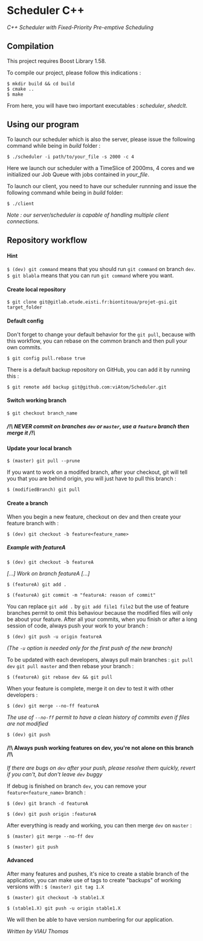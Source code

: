 # Scheduler C++
*C++ Scheduler with Fixed-Priority Pre-emptive Scheduling*

## Compilation

This project requires Boost Library 1.58.

To compile our project, please follow this indications :

    $ mkdir build && cd build
    $ cmake ..
    $ make

From here, you will have two important executables : _scheduler_, _shedclt_.

## Using our program

To launch our scheduler which is also the server, please issue the following command while being in _build_ folder :

    $ ./scheduler -i path/to/your_file -s 2000 -c 4

Here we launch our scheduler with a TimeSlice of 2000ms, 4 cores and we initialized our Job Queue with jobs contained in _your_file_.

To launch our client, you need to have our scheduler runnning and issue the following command while being in _build_ folder:

    $ ./client

_Note : our server/scheduler is capable of handling multiple client connections._

## Repository workflow
#### Hint 
`$ (dev) git command` means that you should run `git command` on branch `dev`. `$ git blabla` means that you can run `git command` where you want.

#### Create local repository
`$ git clone git@gitlab.etude.eisti.fr:biontitoua/projet-gsi.git target_folder`

#### Default config
Don't forget to change your default behavior for the `git pull`, because with this workflow, you can rebase on the common branch and then pull your own commits. 

`$ git config pull.rebase true`

There is a default backup repository on GitHub, you can add it by running this :

`$ git remote add backup git@github.com:viAtom/Scheduler.git`

#### Switch working branch
`$ git checkout branch_name`

##### /!\ NEVER commit on branches `dev` or `master`, use a `feature` branch then merge it /!\

#### Update your local branch
`$ (master) git pull --prune`

If you want to work on a modifed branch, after your checkout, git will tell you that you are behind origin, you will just have to pull this branch :

`$ (modifiedBranch) git pull`

#### Create a branch
When you begin a new feature, checkout on dev and then create your feature branch with :

`$ (dev) git checkout -b feature<feature_name>`

##### Example with featureA
`$ (dev) git checkout -b featureA`

*[...] Work on branch featureA [...]*

`$ (featureA) git add .`

`$ (featureA) git commit -m "featureA: reason of commit"`

You can replace `git add .` by `git add file1 file2` but the use of feature branches permit to omit this behaviour because the modified files will only be about your feature. After all your commits, when you finish or after a long session of code, always push your work to your branch :

`$ (dev) git push -u origin featureA`

*(The `-u` option is needed only for the first push of the new branch)*

To be updated with each developers, always pull main branches :
`git pull dev`
`git pull master`
and then rebase your branch :

`$ (featureA) git rebase dev && git pull`

When your feature is complete, merge it on dev to test it with other developers :

`$ (dev) git merge --no-ff featureA`

*The use of `--no-ff` permit to have a clean history of commits even if files are not modified*

`$ (dev) git push`

#### /!\ Always push working features on dev, you're not alone on this branch /!\
*If there are bugs on `dev` after your push, please resolve them quickly, revert if you can't, but don't leave `dev` buggy*

If debug is finished on branch `dev`, you can remove your `feature<feature_name>` branch :

`$ (dev) git branch -d featureA`

`$ (dev) git push origin :featureA`

After everything is ready and working, you can then merge `dev` on `master` :

`$ (master) git merge --no-ff dev`

`$ (master) git push`

#### Advanced
After many features and pushes, it's nice to create a stable branch of the application, you can make use of tags to create "backups" of working versions with :
`$ (master) git tag 1.X`

`$ (master) git checkout -b stable1.X`

`$ (stable1.X) git push -u origin stable1.X`

We will then be able to have version numbering for our application.

*Written by VIAU Thomas*
